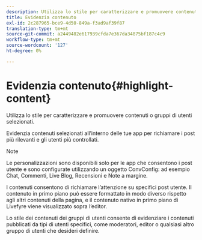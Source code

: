```yaml
---
description: Utilizza lo stile per caratterizzare e promuovere contenuti o gruppi di utenti selezionati.
title: Evidenzia contenuto
exl-id: 2c287965-bce9-4d50-849a-f3ad9af39f87
translation-type: tm+mt
source-git-commit: a2449482e617939cfda7e367da34875bf187c4c9
workflow-type: tm+mt
source-wordcount: '127'
ht-degree: 0%

---
```


# Evidenzia contenuto{#highlight-content}

Utilizza lo stile per caratterizzare e promuovere contenuti o gruppi di utenti selezionati.

Evidenzia contenuti selezionati all’interno delle tue app per richiamare i post più rilevanti e gli utenti più controllati.

>[!NOTE]
>
>Le personalizzazioni sono disponibili solo per le app che consentono i post utente e sono configurate utilizzando un oggetto ConvConfig: ad esempio Chat, Commenti, Live Blog, Recensioni e Note a margine.

I contenuti consentono di richiamare l’attenzione su specifici post utente. Il contenuto in primo piano può essere formattato in modo diverso rispetto agli altri contenuti della pagina, e il contenuto nativo in primo piano di Livefyre viene visualizzato sopra l’editor.

Lo stile dei contenuti dei gruppi di utenti consente di evidenziare i contenuti pubblicati da tipi di utenti specifici, come moderatori, editor o qualsiasi altro gruppo di utenti che desideri definire.
